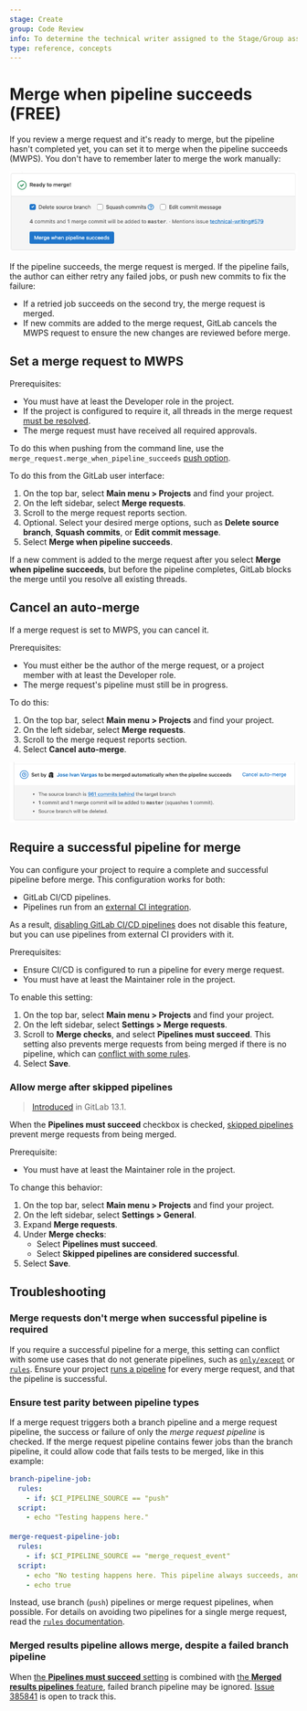 ```yaml
---
stage: Create
group: Code Review
info: To determine the technical writer assigned to the Stage/Group associated with this page, see https://about.gitlab.com/handbook/product/ux/technical-writing/#assignments
type: reference, concepts
---
```


# Merge when pipeline succeeds **(FREE)**

If you review a merge request and it's ready to merge, but the pipeline hasn't
completed yet, you can set it to merge when the pipeline succeeds (MWPS). You don't
have to remember later to merge the work manually:

![Enable MWPS on a merge request](img/mwps_v15_4.png)

If the pipeline succeeds, the merge request is merged. If the pipeline fails, the
author can either retry any failed jobs, or push new commits to fix the failure:

- If a retried job succeeds on the second try, the merge request is merged.
- If new commits are added to the merge request, GitLab cancels the MWPS request
  to ensure the new changes are reviewed before merge.

## Set a merge request to MWPS

Prerequisites:

- You must have at least the Developer role in the project.
- If the project is configured to require it, all threads in the
  merge request [must be resolved](../../discussions/index.md#resolve-a-thread).
- The merge request must have received all required approvals.

To do this when pushing from the command line, use the `merge_request.merge_when_pipeline_succeeds`
[push option](../push_options.md).

To do this from the GitLab user interface:

1. On the top bar, select **Main menu > Projects** and find your project.
1. On the left sidebar, select **Merge requests**.
1. Scroll to the merge request reports section.
1. Optional. Select your desired merge options, such as **Delete source branch**,
   **Squash commits**, or **Edit commit message**.
1. Select **Merge when pipeline succeeds**.

If a new comment is added to the merge request after you select **Merge when pipeline succeeds**,
but before the pipeline completes, GitLab blocks the merge until you
resolve all existing threads.

## Cancel an auto-merge

If a merge request is set to MWPS, you can cancel it.

Prerequisites:

- You must either be the author of the merge request, or a project member with
  at least the Developer role.
- The merge request's pipeline must still be in progress.

To do this:

1. On the top bar, select **Main menu > Projects** and find your project.
1. On the left sidebar, select **Merge requests**.
1. Scroll to the merge request reports section.
1. Select **Cancel auto-merge**.

![Status](img/cancel-mwps_v15_4.png)

## Require a successful pipeline for merge

You can configure your project to require a complete and successful pipeline before
merge. This configuration works for both:

- GitLab CI/CD pipelines.
- Pipelines run from an [external CI integration](../integrations/index.md#available-integrations).

As a result, [disabling GitLab CI/CD pipelines](../../../ci/enable_or_disable_ci.md)
does not disable this feature, but you can use pipelines from external
CI providers with it.

Prerequisites:

- Ensure CI/CD is configured to run a pipeline for every merge request.
- You must have at least the Maintainer role in the project.

To enable this setting:

1. On the top bar, select **Main menu > Projects** and find your project.
1. On the left sidebar, select **Settings > Merge requests**.
1. Scroll to **Merge checks**, and select **Pipelines must succeed**.
   This setting also prevents merge requests from being merged if there is no pipeline,
   which can [conflict with some rules](#merge-requests-dont-merge-when-successful-pipeline-is-required).
1. Select **Save**.

### Allow merge after skipped pipelines

> [Introduced](https://gitlab.com/gitlab-org/gitlab/-/issues/211482) in GitLab 13.1.

When the **Pipelines must succeed** checkbox is checked,
[skipped pipelines](../../../ci/pipelines/index.md#skip-a-pipeline) prevent
merge requests from being merged.

Prerequisite:

- You must have at least the Maintainer role in the project.

To change this behavior:

1. On the top bar, select **Main menu > Projects** and find your project.
1. On the left sidebar, select **Settings > General**.
1. Expand **Merge requests**.
1. Under **Merge checks**:
   - Select **Pipelines must succeed**.
   - Select **Skipped pipelines are considered successful**.
1. Select **Save**.

## Troubleshooting

### Merge requests don't merge when successful pipeline is required

If you require a successful pipeline for a merge, this setting can conflict with some
use cases that do not generate pipelines, such as [`only/except`](../../../ci/yaml/index.md#only--except)
or [`rules`](../../../ci/yaml/index.md#rules). Ensure your project
[runs a pipeline](https://gitlab.com/gitlab-org/gitlab-foss/-/issues/54226) for
every merge request, and that the pipeline is successful.

### Ensure test parity between pipeline types

If a merge request triggers both a branch pipeline and a merge request pipeline,
the success or failure of only the *merge request pipeline* is checked.
If the merge request pipeline contains fewer jobs than the branch pipeline,
it could allow code that fails tests to be merged, like in this example:

```yaml
branch-pipeline-job:
  rules:
    - if: $CI_PIPELINE_SOURCE == "push"
  script:
    - echo "Testing happens here."

merge-request-pipeline-job:
  rules:
    - if: $CI_PIPELINE_SOURCE == "merge_request_event"
  script:
    - echo "No testing happens here. This pipeline always succeeds, and enables merge."
    - echo true
```

Instead, use branch (`push`) pipelines or merge request pipelines, when possible.
For details on avoiding two pipelines for a single merge request, read the
[`rules` documentation](../../../ci/jobs/job_control.md#avoid-duplicate-pipelines).

### Merged results pipeline allows merge, despite a failed branch pipeline

When [the **Pipelines must succeed** setting](#require-a-successful-pipeline-for-merge)
is combined with
[the **Merged results pipelines** feature](../../../ci/pipelines/merged_results_pipelines.md),
failed branch pipeline may be ignored.
[Issue 385841](https://gitlab.com/gitlab-org/gitlab/-/issues/385841) is open to track this.
